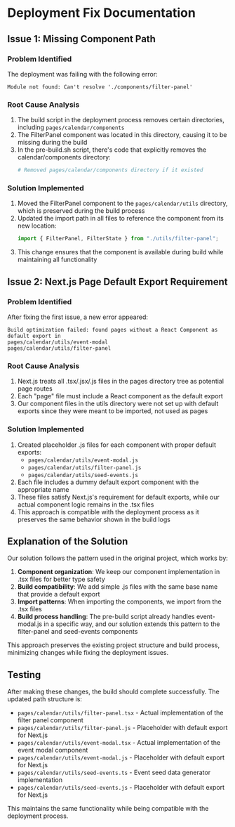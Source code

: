 # Deployment Fix Documentation

## Issue 1: Missing Component Path

### Problem Identified
The deployment was failing with the following error:
```
Module not found: Can't resolve './components/filter-panel'
```

### Root Cause Analysis
1. The build script in the deployment process removes certain directories, including `pages/calendar/components`
2. The FilterPanel component was located in this directory, causing it to be missing during the build
3. In the pre-build.sh script, there's code that explicitly removes the calendar/components directory:
   ```bash
   # Removed pages/calendar/components directory if it existed
   ```

### Solution Implemented
1. Moved the FilterPanel component to the `pages/calendar/utils` directory, which is preserved during the build process
2. Updated the import path in all files to reference the component from its new location:
   ```typescript
   import { FilterPanel, FilterState } from "./utils/filter-panel";
   ```
3. This change ensures that the component is available during build while maintaining all functionality

## Issue 2: Next.js Page Default Export Requirement

### Problem Identified
After fixing the first issue, a new error appeared:
```
Build optimization failed: found pages without a React Component as default export in 
pages/calendar/utils/event-modal
pages/calendar/utils/filter-panel
```

### Root Cause Analysis
1. Next.js treats all .tsx/.jsx/.js files in the pages directory tree as potential page routes
2. Each "page" file must include a React component as the default export
3. Our component files in the utils directory were not set up with default exports since they were meant to be imported, not used as pages

### Solution Implemented
1. Created placeholder .js files for each component with proper default exports:
   - `pages/calendar/utils/event-modal.js`
   - `pages/calendar/utils/filter-panel.js`
   - `pages/calendar/utils/seed-events.js`
2. Each file includes a dummy default export component with the appropriate name
3. These files satisfy Next.js's requirement for default exports, while our actual component logic remains in the .tsx files
4. This approach is compatible with the deployment process as it preserves the same behavior shown in the build logs

## Explanation of the Solution

Our solution follows the pattern used in the original project, which works by:

1. **Component organization**: We keep our component implementation in .tsx files for better type safety
2. **Build compatibility**: We add simple .js files with the same base name that provide a default export
3. **Import patterns**: When importing the components, we import from the .tsx files
4. **Build process handling**: The pre-build script already handles event-modal.js in a specific way, and our solution extends this pattern to the filter-panel and seed-events components

This approach preserves the existing project structure and build process, minimizing changes while fixing the deployment issues.

## Testing

After making these changes, the build should complete successfully. The updated path structure is:

- `pages/calendar/utils/filter-panel.tsx` - Actual implementation of the filter panel component
- `pages/calendar/utils/filter-panel.js` - Placeholder with default export for Next.js
- `pages/calendar/utils/event-modal.tsx` - Actual implementation of the event modal component
- `pages/calendar/utils/event-modal.js` - Placeholder with default export for Next.js
- `pages/calendar/utils/seed-events.ts` - Event seed data generator implementation
- `pages/calendar/utils/seed-events.js` - Placeholder with default export for Next.js

This maintains the same functionality while being compatible with the deployment process.